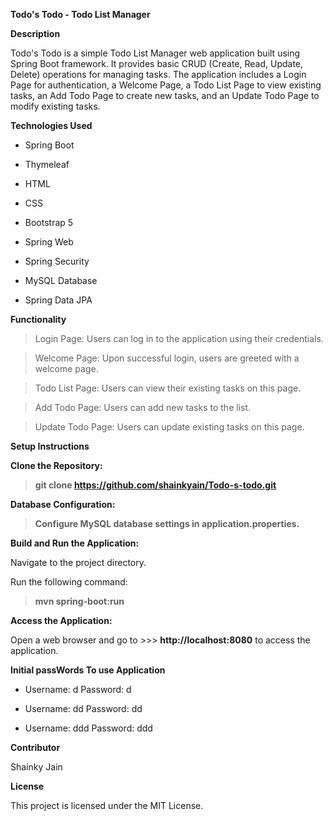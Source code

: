 **Todo's Todo - Todo List Manager**

**Description**

Todo's Todo is a simple Todo List Manager web application built using Spring Boot framework. It provides basic CRUD (Create, Read, Update, Delete) operations for managing tasks. The application includes a Login Page for authentication, a Welcome Page, a Todo List Page to view existing tasks, an Add Todo Page to create new tasks, and an Update Todo Page to modify existing tasks.

**Technologies Used**

* Spring Boot

* Thymeleaf

* HTML

* CSS

* Bootstrap 5

* Spring Web

* Spring Security

* MySQL Database

* Spring Data JPA


**Functionality**

> Login Page: Users can log in to the application using their credentials.

> Welcome Page: Upon successful login, users are greeted with a welcome page.

> Todo List Page: Users can view their existing tasks on this page.

> Add Todo Page: Users can add new tasks to the list.

> Update Todo Page: Users can update existing tasks on this page.


**Setup Instructions**

**Clone the Repository:**

> **git clone https://github.com/shainkyain/Todo-s-todo.git**

**Database Configuration:**

> **Configure MySQL database settings in application.properties.**

**Build and Run the Application:**

Navigate to the project directory.

Run the following command:

> **mvn spring-boot:run**

**Access the Application:**

Open a web browser and go to >>> **http://localhost:8080** to access the application.

**Initial passWords To use Application**

- Username: d
  Password: d
  
- Username: dd
  Password: dd
  
- Username: ddd
  Password: ddd
 
**Contributor**

Shainky Jain  

**License**

This project is licensed under the MIT License.
